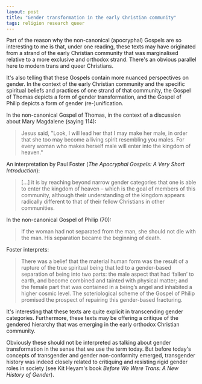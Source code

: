 ```yaml
---
layout: post
title: "Gender transformation in the early Christian community"
tags: religion research queer
---
```


Part of the reason why the non-canonical (apocryphal) Gospels are so interesting to me is that, under one reading, these texts may have originated from a strand of the early Christian community that was marginalised relative to a more exclusive and orthodox strand. There's an obvious parallel here to modern trans and queer Christians.

It's also telling that these Gospels contain more nuanced perspectives on gender. In the context of the early Christian community and the specific spiritual beliefs and practices of one strand of that community, the Gospel of Thomas depicts a form of gender transformation, and the Gospel of Philip depicts a form of gender (re-)unification.

In the non-canonical Gospel of Thomas, in the context of a discussion about Mary Magdalene (saying 114):
> Jesus said, "Look, I will lead her that I may make her male, in order that she too may become a living spirit resembling you males. For every woman who makes herself male will enter into the kingdom of heaven."

An interpretation by Paul Foster (*The Apocryphal Gospels: A Very Short Introduction*):
> [...] it is by reaching beyond narrow gender categories that one is able to enter the kingdom of heaven – which is the goal of members of this community, although their understanding of the kingdom appears radically different to that of their fellow Christians in other communities.

In the non-canonical Gospel of Philip (70):
> If the woman had not separated from the man, she should not die with the man. His separation became the beginning of death.

Foster interprets:
> There was a belief that the material human form was the result of a rupture of the true spiritual being that led to a gender-based separation of being into two parts: the male aspect that had ‘fallen’ to earth, and become combined and tainted with physical matter; and the female part that was contained in a being’s angel and inhabited a higher cosmic level. The soteriological scheme of the Gospel of Philip promised the prospect of repairing this gender-based fracturing.

It's interesting that these texts are quite explicit in transcending gender categories. Furthermore, these texts may be offering a critique of the gendered hierarchy that was emerging in the early orthodox Christian community.

Obviously these should not be interpreted as talking about gender transformation in the sense that we use the term today. But before today's concepts of transgender and gender non-conformity emerged, transgender history was indeed closely related to critiquing and resisting rigid gender roles in society (see Kit Heyam's book *Before We Were Trans: A New History of Gender*).
